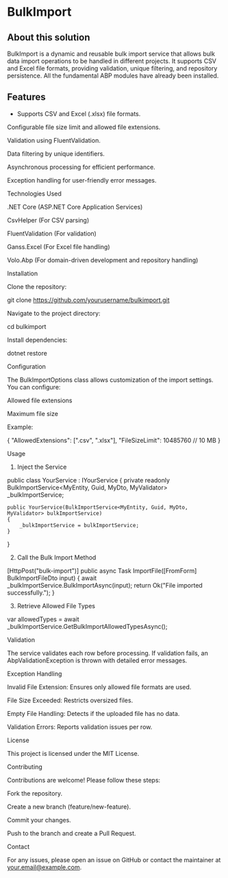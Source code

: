 # BulkImport

## About this solution
BulkImport is a dynamic and reusable bulk import service that allows bulk data import operations to be handled in different projects. It supports CSV and Excel file formats, providing validation, unique filtering, and repository persistence. All the fundamental ABP modules have already been installed. 

## Features

* Supports CSV and Excel (.xlsx) file formats.

Configurable file size limit and allowed file extensions.

Validation using FluentValidation.

Data filtering by unique identifiers.

Asynchronous processing for efficient performance.

Exception handling for user-friendly error messages.

Technologies Used

.NET Core (ASP.NET Core Application Services)

CsvHelper (For CSV parsing)

FluentValidation (For validation)

Ganss.Excel (For Excel file handling)

Volo.Abp (For domain-driven development and repository handling)

Installation

Clone the repository:

git clone https://github.com/yourusername/bulkimport.git

Navigate to the project directory:

cd bulkimport

Install dependencies:

dotnet restore

Configuration

The BulkImportOptions class allows customization of the import settings. You can configure:

Allowed file extensions

Maximum file size

Example:

{
  "AllowedExtensions": [".csv", ".xlsx"],
  "FileSizeLimit": 10485760  // 10 MB
}

Usage

1. Inject the Service

public class YourService : IYourService
{
    private readonly BulkImportService<MyEntity, Guid, MyDto, MyValidator> _bulkImportService;
    
    public YourService(BulkImportService<MyEntity, Guid, MyDto, MyValidator> bulkImportService)
    {
        _bulkImportService = bulkImportService;
    }
}

2. Call the Bulk Import Method

[HttpPost("bulk-import")]
public async Task<IActionResult> ImportFile([FromForm] BulkImportFileDto input)
{
    await _bulkImportService.BulkImportAsync(input);
    return Ok("File imported successfully.");
}

3. Retrieve Allowed File Types

var allowedTypes = await _bulkImportService.GetBulkImportAllowedTypesAsync();

Validation

The service validates each row before processing. If validation fails, an AbpValidationException is thrown with detailed error messages.

Exception Handling

Invalid File Extension: Ensures only allowed file formats are used.

File Size Exceeded: Restricts oversized files.

Empty File Handling: Detects if the uploaded file has no data.

Validation Errors: Reports validation issues per row.

License

This project is licensed under the MIT License.

Contributing

Contributions are welcome! Please follow these steps:

Fork the repository.

Create a new branch (feature/new-feature).

Commit your changes.

Push to the branch and create a Pull Request.

Contact

For any issues, please open an issue on GitHub or contact the maintainer at your.email@example.com.
